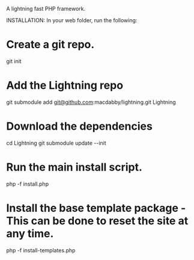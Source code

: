 A lightning fast PHP framework.

INSTALLATION:
In your web folder, run the following:

# Create a git repo.
git init

# Add the Lightning repo
git submodule add git@github.com:macdabby/lightning.git Lightning

# Download the dependencies
cd Lightning
git submodule update --init

# Run the main install script.
php -f install.php

# Install the base template package - This can be done to reset the site at any time.
php -f install-templates.php
